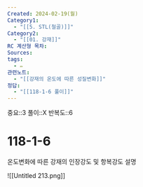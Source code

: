 ```yaml
---
Created: 2024-02-19(월)
Category1:
  - "[[5. STL(철골)]]"
Category2:
  - "[[01. 강재]]"
RC 계산형 목차: 
Sources: 
tags:
  - ✏️
관련노트:
  - "[[강재의 온도에 따른 성질변화]]"
정답:
  - "[[118-1-6 풀이]]"
---
```

중요::3
풀이::X
반복도::6
#  118-1-6



온도변화에 따른 강재의 인장강도 및 항복강도 설명

![[Untitled 213.png]]